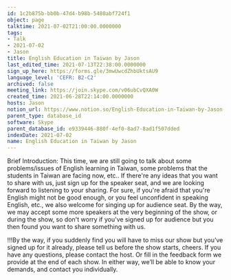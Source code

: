 ```yaml
---
id: 1c2b875b-bb0b-47d4-b98b-5480abf724f1
object: page
talktime: 2021-07-02T21:00:00.0000000
tags:
- Talk
- 2021-07-02
- Jason
title: English Education in Taiwan by Jason
last_edited_time: 2021-07-13T22:38:00.0000000
sign_up_here: https://forms.gle/3mwUwcdZhbUktsAU9
language_level: 'CEFR: B2-C2'
archived: false
meeting_link: https://join.skype.com/v06ubCvQXA0W
created_time: 2021-06-28T22:14:00.0000000
hosts: Jason
notion_url: https://www.notion.so/English-Education-in-Taiwan-by-Jason-1c2b875bbb0b47d4b98b5480abf724f1
parent_type: database_id
software: Skype
parent_database_id: e9339446-880f-4ef0-8ad7-8ad1f507dded
indexDate: 2021-07-02
name: English Education in Taiwan by Jason
---
```




Brief Introduction: This time, we are still going to talk about some problems/issues of English learning in Taiwan, some problems that the students in Taiwan are facing now, etc.. If there're any ideas that you want to share with us, just sign up for the speaker seat, and we are looking forward to listening to your sharing. 
For sure, if you're afraid that you're English might not be good enough, or you feel unconfident in speaking English, etc., we also welcome for singing up for audience seat. By the way, we may accept some more speakers at the very beginning of the show, or during the show, so don't worry if you've signed up for audience but you then found you want to share something with us.

!!!By the way, if you suddenly find you will have to miss our show but you’ve signed up for it already, please tell us before the show starts, cheers.
If you have any questions, please contact the host. Or fill in the feedback form we provide at the end of each show. In either way, we’ll be able to know your demands, and contact you individually.


